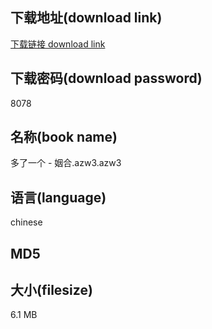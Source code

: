 ## 下载地址(download link)
[下载链接 download link](https://tutu365.netlify.app/?s=%E5%A4%9A%E4%BA%86%E4%B8%80%E4%B8%AA+-+%E5%A7%BB%E5%90%88.azw3)

## 下载密码(download password)
8078

## 名称(book name)
多了一个 - 姻合.azw3.azw3

## 语言(language)
chinese

## MD5


## 大小(filesize)
6.1 MB
